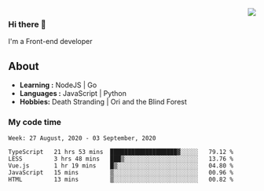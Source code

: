 <img align='right' src="https://github-readme-stats.vercel.app/api?username=strugglebak&show_icons=true">

### Hi there 👋

I'm a Front-end developer

## About

-  **Learning :** NodeJS | Go
-  **Languages :** JavaScript | Python
-  **Hobbies:** Death Stranding | Ori and the Blind Forest

### My code time

<!--START_SECTION:waka-->
```text
Week: 27 August, 2020 - 03 September, 2020

TypeScript   21 hrs 53 mins  ███████████████████▓░░░░░   79.12 % 
LESS         3 hrs 48 mins   ███▒░░░░░░░░░░░░░░░░░░░░░   13.76 % 
Vue.js       1 hr 19 mins    █▒░░░░░░░░░░░░░░░░░░░░░░░   04.80 % 
JavaScript   15 mins         ▒░░░░░░░░░░░░░░░░░░░░░░░░   00.96 % 
HTML         13 mins         ▒░░░░░░░░░░░░░░░░░░░░░░░░   00.82 % 
```
<!--END_SECTION:waka-->
